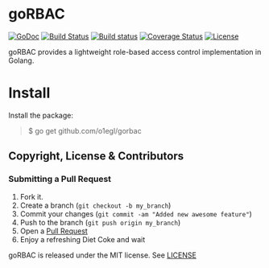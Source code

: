 goRBAC 
======

[![GoDoc](https://godoc.org/github.com/o1egl/gorbac?status.svg)](https://godoc.org/github.com/o1egl/gorbac)
[![Build Status](http://img.shields.io/travis/o1egl/gorbac.svg?style=flat-square)](https://travis-ci.org/o1egl/gorbac)
[![Build status](https://ci.appveyor.com/api/projects/status/em3qo2mils0kj0mv/branch/master?svg=true)](https://ci.appveyor.com/project/o1egl/elogs/branch/master)
[![Coverage Status](http://img.shields.io/coveralls/o1egl/gorbac.svg?style=flat-square)](https://coveralls.io/r/o1egl/gorbac)
[![License](http://img.shields.io/:license-mit-blue.svg)](LICENSE)


goRBAC provides a lightweight role-based access control implementation
in Golang.


Install
=======

Install the package:

> $ go get github.com/o1egl/gorbac

## Copyright, License & Contributors

### Submitting a Pull Request

1. Fork it.
2. Create a branch (`git checkout -b my_branch`)
3. Commit your changes (`git commit -am "Added new awesome feature"`)
4. Push to the branch (`git push origin my_branch`)
5. Open a [Pull Request](https://github.com/o1egl/gorbac/pulls)
6. Enjoy a refreshing Diet Coke and wait

goRBAC is released under the MIT license. See [LICENSE](LICENSE)
